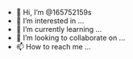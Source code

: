 - 👋 Hi, I’m @165752159s
- 👀 I’m interested in ...
- 🌱 I’m currently learning ...
- 💞️ I’m looking to collaborate on ...
- 📫 How to reach me ...

<!---
165752159s/165752159s is a ✨ special ✨ repository because its `README.md` (this file) appears on your GitHub profile.
You can click the Preview link to take a look at your changes.
--->
